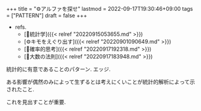 +++
title = "⚙アルファを探せ"
lastmod = 2022-09-17T19:30:46+09:00
tags = ["PATTERN"]
draft = false
+++

-   refs.
    -   [📝統計学]({{< relref "20220915053655.md" >}})
    -   [⚙キモをえぐり出す]({{< relref "20220901090649.md" >}})
    -   [📝確率的思考]({{< relref "20220917192318.md" >}})
    -   [📝大数の法則]({{< relref "20220917183948.md" >}})

統計的に有意であることのパターン. エッジ.

ある影響が偶然のみによって生ずるとは考えにくいことが統計的解析によって示されたこと.

これを見出すことが重要.
